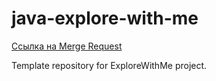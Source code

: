 # java-explore-with-me
[Ссылка на Merge Request](https://github.com/Zazhigina/java-explore-with-me/pull/7)

Template repository for ExploreWithMe project.
